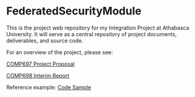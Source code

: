 # FederatedSecurityModule

This is the project web repository for my Integration Project at Athabasca University.  It will serve as a central repository of project documents, deliverables, and source code.

For an overview of the project, please see:

[COMP697 Project Proposal](Project%20Proposal.pdf)

[COMP698 Interim Report](Interim%20Report.pdf)


Reference example:
[Code Sample](https://gist.github.com/PurpleBooth/109311bb0361f32d87a2)
